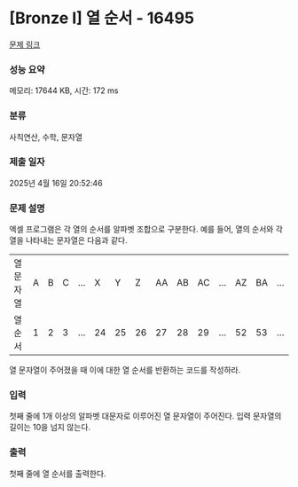 # [Bronze I] 열 순서 - 16495 

[문제 링크](https://www.acmicpc.net/problem/16495) 

### 성능 요약

메모리: 17644 KB, 시간: 172 ms

### 분류

사칙연산, 수학, 문자열

### 제출 일자

2025년 4월 16일 20:52:46

### 문제 설명

<p>엑셀 프로그램은 각 열의 순서를 알파벳 조합으로 구분한다. 예를 들어, 열의 순서와 각 열을 나타내는 문자열은 다음과 같다.</p>

<table class="table table-bordered">
	<tbody>
		<tr>
			<td>열 문자열</td>
			<td>A</td>
			<td>B</td>
			<td>C</td>
			<td>…</td>
			<td>X</td>
			<td>Y</td>
			<td>Z</td>
			<td>AA</td>
			<td>AB</td>
			<td>AC</td>
			<td>…</td>
			<td>AZ</td>
			<td>BA</td>
			<td>…</td>
		</tr>
		<tr style="height:24.75pt">
			<td>열 순서</td>
			<td>1</td>
			<td>2</td>
			<td>3</td>
			<td>…</td>
			<td>24</td>
			<td>25</td>
			<td>26</td>
			<td>27</td>
			<td>28</td>
			<td>29</td>
			<td>…</td>
			<td>52</td>
			<td>53</td>
			<td>…</td>
		</tr>
	</tbody>
</table>

<p>열 문자열이 주어졌을 때 이에 대한 열 순서를 반환하는 코드를 작성하라.</p>

### 입력 

 <p>첫째 줄에 1개 이상의 알파벳 대문자로 이루어진 열 문자열이 주어진다. 입력 문자열의 길이는 10을 넘지 않는다.</p>

### 출력 

 <p>첫째 줄에 열 순서를 출력한다.</p>

